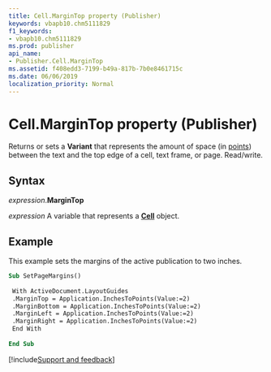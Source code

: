 ```yaml
---
title: Cell.MarginTop property (Publisher)
keywords: vbapb10.chm5111829
f1_keywords:
- vbapb10.chm5111829
ms.prod: publisher
api_name:
- Publisher.Cell.MarginTop
ms.assetid: f408edd3-7199-b49a-817b-7b0e8461715c
ms.date: 06/06/2019
localization_priority: Normal
---
```



# Cell.MarginTop property (Publisher)

Returns or sets a **Variant** that represents the amount of space (in [points](../language/glossary/vbe-glossary.md#point)) between the text and the top edge of a cell, text frame, or page. Read/write.


## Syntax

_expression_.**MarginTop**

_expression_ A variable that represents a **[Cell](Publisher.Cell.md)** object.


## Example

This example sets the margins of the active publication to two inches.

```vb
Sub SetPageMargins() 
 
 With ActiveDocument.LayoutGuides 
 .MarginTop = Application.InchesToPoints(Value:=2) 
 .MarginBottom = Application.InchesToPoints(Value:=2) 
 .MarginLeft = Application.InchesToPoints(Value:=2) 
 .MarginRight = Application.InchesToPoints(Value:=2) 
 End With 
 
End Sub
```

[!include[Support and feedback](~/includes/feedback-boilerplate.md)]